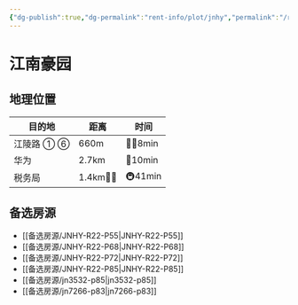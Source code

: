 ```yaml
---
{"dg-publish":true,"dg-permalink":"rent-info/plot/jnhy","permalink":"/rent-info/plot/jnhy/"}
---
```



# 江南豪园

## 地理位置

| 目的地     | 距离       | 时间      |
| ---------- | ---------- | --------- |
| 江陵路 ① ⑥ | 660m       | 🚶‍♂️8min |
| 华为       | 2.7km      | 🛵10min   |
| 税务局     | 1.4km🚶‍♂️ | 🚇41min   |

## 备选房源

- [[备选房源/JNHY-R22-P55\|JNHY-R22-P55]]
- [[备选房源/JNHY-R22-P68\|JNHY-R22-P68]]
- [[备选房源/JNHY-R22-P72\|JNHY-R22-P72]]
- [[备选房源/JNHY-R22-P85\|JNHY-R22-P85]]
- [[备选房源/jn3532-p85\|jn3532-p85]]
- [[备选房源/jn7266-p83\|jn7266-p83]]

